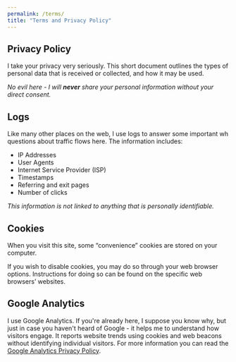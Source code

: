 ```yaml
---
permalink: /terms/
title: "Terms and Privacy Policy"
---
```


## Privacy Policy
I take your privacy very seriously. This short document outlines the types of personal data that is received or collected, and how it may be used.

*No evil here - I will **never** share your personal information without your direct consent.*

## Logs
Like many other places on the web, I use logs to answer some important wh questions about traffic flows here. The information includes:

* IP Addresses
* User Agents
* Internet Service Provider (ISP)
* Timestamps
* Referring and exit pages
* Number of clicks

*This information is not linked to anything that is personally identifiable.*

## Cookies
When you visit this site, some “convenience” cookies are stored on your computer.

If you wish to disable cookies, you may do so through your web browser options. Instructions for doing so can be found on the specific web browsers’ websites.

## Google Analytics
I use Google Analytics. If you're already here, I suppose you know why, but just in case you haven't heard of 
Google - it helps me to understand how visitors engage. It reports website trends using cookies and web beacons without identifying individual visitors. For more information you can read the [Google Analytics Privacy Policy][google-analytics-privacy-policy].

[google-analytics-privacy-policy]: https://policies.google.com/technologies/partner-sites
